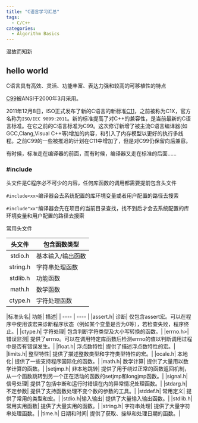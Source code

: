 ```yaml
---
title: "C语言学习汇总"
tags:
  - C/C++
categories:
  - Algorithm Basics
---
```

温故而知新

## hello world
C语言具有高效、灵活、功能丰富、表达力强和较高的可移植性的特点

[C99](https://zh.wikipedia.org/wiki/C%E8%AF%AD%E8%A8%80#C99)被ANSI于2000年3月采用。

2011年12月8日，ISO正式发布了新的C语言的新标准[C11](https://zh.wikipedia.org/wiki/C11)，之前被称为C1X，官方名称为`ISO/IEC 9899:2011`。新的标准提高了对C++的兼容性，是当前最新的C语言标准。在它之前的C语言标准为C99。这次修订新增了被主流C语言编译器(如GCC,Clang,Visual C++等)增加的内容，和引入了内存模型以更好的执行多线程。之前C99的一些被推迟的计划在C11中增加了，但是对C99仍保留向后兼容。

有时候，标准走在编译器的前面，而有时候，编译器又走在标准的后面……

### #include
头文件是C程序必不可少的内容，任何库函数的调用都需要提前包含头文件

`#include<xx>`编译器会去系统配置的库环境变量或者用户配置的路径去搜索

`#include"xx"`编译器会先在项目的当前目录查找，找不到后才会去系统配置的库环境变量和用户配置的路径去搜索

常用头文件

| 头文件 | 包含函数类型 |
| :-----: | ---- |
| stdio.h | 基本输入/输出函数 |
| string.h | 字符串处理函数 |
| stdlib.h | 功能函数 |
| math.h | 数学函数 |
| ctype.h | 字符处理函数 |

|标准头名|	功能|	描述|
| ---- | ---- |
|assert.h|	诊断|	仅包含assert宏。可以在程序中使用该宏来诊断程序状态（例如某个变量是否为0等），若检查失败，程序终止。|
|ctype.h|	字符处理|	包含判断字符类型及大小写转换的函数。|
|errno.h>|	错误监测|	提供了errno。可以在调用特定库函数后检测errno的值以判断调用过程中是否有错误发生。|
|float.h|	浮点数特性|	提供了描述浮点数特性的宏。|
|limits.h|	整型特性|	提供了描述整数类型和字符类型特性的宏。|
|ocale.h|	本地化|	提供了一些支持程序国际化的函数。|
|math.h|	数学计算|	提供了大量用以数学计算的函数。|
|setjmp.h|	非本地跳转|	提供了用于绕过正常的函数返回机制，从一个函数跳转到另一个正在活动的函数的setjmp和longjmp函数。|
|signal.h|	信号处理|	提供了包括中断和运行时错误在内的异常情况处理函数。|
|stdarg.h|	不定参数|	提供了支持函数处理不变个数的参数的工具。|
|stddef.h|	常用定义|	提供了常用的类型和宏。|
|stdio.h|输入输出|	提供了大量输入输出函数。|
|stdlib.h|	常用实用函数|	提供了大量实用的函数。|
|string.h|	字符串处理|	提供了大量字符串处理函数。|
|time.h|	日期和时间|	提供了获取、操纵和处理日期的函数。|
